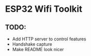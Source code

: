 # ESP32 Wifi Toolkit

## TODO:
- Add HTTP server to control features
- Handshake capture
- Make README look nicer